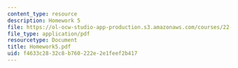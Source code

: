 ```yaml
---
content_type: resource
description: Homework 5
file: https://ol-ocw-studio-app-production.s3.amazonaws.com/courses/22-058-principles-of-medical-imaging-fall-2002/f4633c2832c8b760222e2e1feef2b417_Homework5.pdf
file_type: application/pdf
resourcetype: Document
title: Homework5.pdf
uid: f4633c28-32c8-b760-222e-2e1feef2b417
---
```

